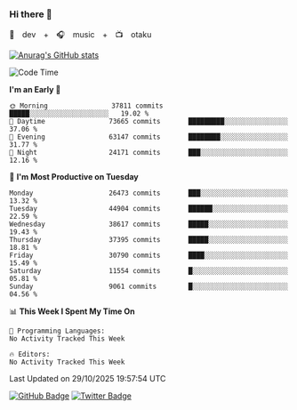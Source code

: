 ### Hi there 👋

🚀　dev　+　🎧　music　+　📺　otaku


[![Anurag's GitHub stats](https://github-readme-stats.vercel.app/api?username=koheitasaka&count_private=true&show_icons=true&theme=monokai)](https://github.com/koheitasaka/github-readme-stats)

<!--START_SECTION:waka-->
![Code Time](http://img.shields.io/badge/Code%20Time-1%2C161%20hrs%2023%20mins-blue)

**I'm an Early 🐤** 

```text
🌞 Morning                37811 commits       █████░░░░░░░░░░░░░░░░░░░░   19.02 % 
🌆 Daytime                73665 commits       █████████░░░░░░░░░░░░░░░░   37.06 % 
🌃 Evening                63147 commits       ████████░░░░░░░░░░░░░░░░░   31.77 % 
🌙 Night                  24171 commits       ███░░░░░░░░░░░░░░░░░░░░░░   12.16 % 
```
📅 **I'm Most Productive on Tuesday** 

```text
Monday                   26473 commits       ███░░░░░░░░░░░░░░░░░░░░░░   13.32 % 
Tuesday                  44904 commits       ██████░░░░░░░░░░░░░░░░░░░   22.59 % 
Wednesday                38617 commits       █████░░░░░░░░░░░░░░░░░░░░   19.43 % 
Thursday                 37395 commits       █████░░░░░░░░░░░░░░░░░░░░   18.81 % 
Friday                   30790 commits       ████░░░░░░░░░░░░░░░░░░░░░   15.49 % 
Saturday                 11554 commits       █░░░░░░░░░░░░░░░░░░░░░░░░   05.81 % 
Sunday                   9061 commits        █░░░░░░░░░░░░░░░░░░░░░░░░   04.56 % 
```


📊 **This Week I Spent My Time On** 

```text
💬 Programming Languages: 
No Activity Tracked This Week

🔥 Editors: 
No Activity Tracked This Week
```


 Last Updated on 29/10/2025 19:57:54 UTC
<!--END_SECTION:waka-->

[![GitHub Badge](https://img.shields.io/badge/GitHub-100000?style=for-the-badge&logo=github&logoColor=white)](https://github.com/koheitasaka)
[![Twitter Badge](https://img.shields.io/badge/Twitter-1DA1F2?style=for-the-badge&logo=twitter&logoColor=white)](https://twitter.com/sleep_asleep_)
